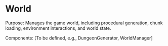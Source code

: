 # World

Purpose: Manages the game world, including procedural generation, chunk loading, environment interactions, and world state.

Components: [To be defined, e.g., DungeonGenerator, WorldManager]
